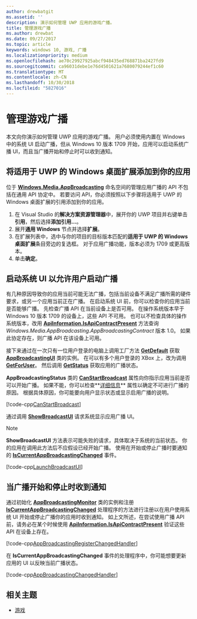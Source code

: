 ```yaml
---
author: drewbatgit
ms.assetid: ''
description: 演示如何管理 UWP 应用的游戏广播。
title: 管理游戏广播
ms.author: drewbat
ms.date: 09/27/2017
ms.topic: article
keywords: windows 10, 游戏, 广播
ms.localizationpriority: medium
ms.openlocfilehash: ae70c29927925abcf948435ed768871ba2427fd9
ms.sourcegitcommit: ca96031debe1e76d4501621a7680079244ef1c60
ms.translationtype: MT
ms.contentlocale: zh-CN
ms.lasthandoff: 10/30/2018
ms.locfileid: "5827016"
---
```

# <a name="manage-game-broadcasting"></a>管理游戏广播
本文向你演示如何管理 UWP 应用的游戏广播。 用户必须使用内置在 Windows 中的系统 UI 启动广播，但从 Windows 10 版本 1709 开始，应用可以启动系统广播 UI，而且当广播开始和停止时可以收到通知。

## <a name="add-the-windows-desktop-extensions-for-the-uwp-to-your-app"></a>将适用于 UWP 的 Windows 桌面扩展添加到你的应用
位于 **[Windows.Media.AppBroadcasting](https://docs.microsoft.com/uwp/api/windows.media.appbroadcasting)** 命名空间的管理应用广播的 API 不包括在通用 API 协定中。 若要访问 API，你必须按照以下步骤将适用于 UWP 的 Windows 桌面扩展的引用添加到你的应用。

1. 在 Visual Studio 的**解决方案资源管理器**中，展开你的 UWP 项目并右键单击**引用**，然后选择**添加引用...**。 
2. 展开**通用 Windows** 节点并选择**扩展**。
3. 在扩展列表中，选中与你的项目的目标版本匹配的**适用于 UWP 的 Windows 桌面扩展**条目旁边的复选框。 对于应用广播功能，版本必须为 1709 或更高版本。
4. 单击**确定**。

## <a name="launch-the-system-ui-to-allow-the-user-to-initiate-broadcasting"></a>启动系统 UI 以允许用户启动广播
有几种原因导致你的应用当前可能无法广播，包括当前设备不满足广播所需的硬件要求，或另一个应用当前正在广播。 在启动系统 UI 前，你可以检查你的应用当前是否能够广播。 先检查广播 API 在当前设备上是否可用。 在操作系统版本早于 Windows 10 版本 1709 的设备上，这些 API 不可用。 也可以不检查具体的操作系统版本，改用 **[ApiInformation.IsApiContractPresent](https://docs.microsoft.com/uwp/api/windows.foundation.metadata.apiinformation.isapicontractpresent)** 方法查询 *Windows.Media.AppBroadcasting.AppBroadcastingContract* 版本 1.0。 如果此协定存在，则广播 API 在该设备上可用。

接下来通过在一次只有一位用户登录的电脑上调用工厂方法 **[GetDefault](https://docs.microsoft.com/uwp/api/windows.media.appbroadcasting.appbroadcastingui.GetDefault)** 获取 **[AppBroadcastingUI](https://docs.microsoft.com/uwp/api/windows.media.appbroadcasting.appbroadcastingui)** 类的实例。 在可以有多个用户登录的 XBox 上，改为调用 **[GetForUser](https://docs.microsoft.com/uwp/api/windows.media.appbroadcasting.appbroadcastingui.getforuser)**。 然后调用 **[GetStatus](https://docs.microsoft.com/uwp/api/windows.media.appbroadcasting.appbroadcastingui.GetStatus)** 获取应用的广播状态。

**AppBroadcastingStatus** 类的 **[CanStartBroadcast](https://docs.microsoft.com/uwp/api/windows.media.appbroadcasting.appbroadcastingstatus.CanStartBroadcast)** 属性向你指示应用当前是否可以开始广播。 如果不能，你可以检查**[详细信息](https://docs.microsoft.com/uwp/api/windows.media.appbroadcasting.appbroadcastingstatus.Details)** 属性以确定不可进行广播的原因。 根据具体原因，你可能要向用户显示状态或显示启用广播的说明。

[!code-cpp[CanStartBroadcast](./code/AppBroadcast/cpp/AppBroadcastExampleApp/App.cpp#SnippetCanStartBroadcast)]

通过调用 **[ShowBroadcastUI](https://docs.microsoft.com/uwp/api/windows.media.appbroadcasting.appbroadcastingui.ShowBroadcastUI)** 请求系统显示应用广播 UI。

> [!NOTE] 
> **ShowBroadcastUI** 方法表示可能失败的请求，具体取决于系统的当前状态。 你的应用在调用此方法后不应假设已经开始广播。 使用在开始或停止广播时要通知的 **[IsCurrentAppBroadcastingChanged](https://docs.microsoft.com/uwp/api/windows.media.appbroadcasting.appbroadcastingmonitor.IsCurrentAppBroadcastingChanged)** 事件。

[!code-cpp[LaunchBroadcastUI](./code/AppBroadcast/cpp/AppBroadcastExampleApp/App.cpp#SnippetLaunchBroadcastUI)]

## <a name="receive-notifications-when-broadcasting-starts-and-stops"></a>当广播开始和停止时收到通知
通过初始化 **[AppBroadcastingMonitor](https://docs.microsoft.com/uwp/api/windows.media.appbroadcasting.appbroadcastingmonitor)** 类的实例和注册 **[IsCurrentAppBroadcastingChanged](https://docs.microsoft.com/uwp/api/windows.media.appbroadcasting.appbroadcastingmonitor.IsCurrentAppBroadcastingChanged)** 处理程序的方法进行注册以在用户使用系统 UI 开始或停止广播你的应用时收到通知。 如上文所述，在尝试使用广播 API 前，请务必在某个时候使用 **[ApiInformation.IsApiContractPresent](https://docs.microsoft.com/uwp/api/windows.foundation.metadata.apiinformation.isapicontractpresent)** 验证这些 API 在设备上存在。 

[!code-cpp[AppBroadcastingRegisterChangedHandler](./code/AppBroadcast/cpp/AppBroadcastExampleApp/App.cpp#SnippetAppBroadcastingRegisterChangedHandler)]

在 **IsCurrentAppBroadcastingChanged** 事件的处理程序中，你可能想要更新应用的 UI 以反映当前广播状态。

[!code-cpp[AppBroadcastingChangedHandler](./code/AppBroadcast/cpp/AppBroadcastExampleApp/App.cpp#SnippetAppBroadcastingChangedHandler)]

## <a name="related-topics"></a>相关主题

* [游戏](index.md)

 

 




